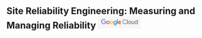 ## Site Reliability Engineering: Measuring and Managing Reliability <img src="images/gcloud.jpg" width="100px">
